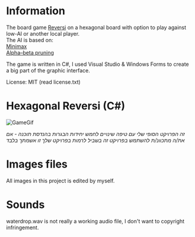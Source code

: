 # Information  
The board game [Reversi](https://en.wikipedia.org/wiki/Reversi) on a hexagonal board with option to play against low-AI or another local player.  
The AI is based on:  
[Minimax](https://en.wikipedia.org/wiki/Minimax)  
[Alpha–beta pruning](https://en.wikipedia.org/wiki/Alpha%E2%80%93beta_pruning)  
  
The game is written in C#, I used Visual Studio & Windows Forms to create a big part of the graphic interface.  
  
License: MIT (read license.txt)

# Hexagonal Reversi (C#)  
![GameGif](https://i.imgur.com/id7I1OD.gif)     
  
*זה הפרויקט הסופי שלי עם טיפה שינויים לחמש יחידות הבגרות בהנדסת תוכנה - אם את/ה מתכוונ/ת להשתמש בפרויקט זה בשביל לרמות בפרויקט שלך זו אשמתך בלבד*  
  
# Images files  
All images in this project is edited by myself.  
  
# Sounds  
waterdrop.wav is not really a working audio file, I don't want to copyright infringement.
